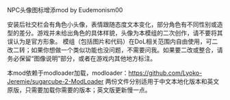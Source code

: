 NPC头像图标增添mod by Eudemonism00

安装后社交栏会有角色小头像，表情跟随态度文本变化，部分角色有不同性别或造型的差分。游戏并未给出角色的具体样貌，头像为本模组的二次创作，请不要将其误认为是官方形象。
模组（包括图片和代码）在DoL相关范围内自由使用，可二改二转；如果你想做一个类似功能也没问题，不需要问我。如果要二改或整合，请务必保留“图像说明”部分，或者在游戏内其他地方标注。

本mod依赖于modloader加载，modloader：https://github.com/Lyoko-Jeremie/sugarcube-2-ModLoader
两份文件分别适用于中文本地化版本和英文原版，只需要加载你需要的版本；英文版更新慢一点。
